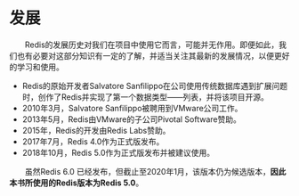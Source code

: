 # 发展

&ensp;&ensp;&ensp;&ensp;Redis的发展历史对我们在项目中使用它而言，可能并无作用。即便如此，我们也有必要对这部分知识有一定的了解，并适当关注其最新的发展情况，以便更好的学习和使用。

- Redis的原始开发者Salvatore Sanfilippo在公司使用传统数据库遇到扩展问题时，创作了Redis并实现了第一个数据类型——列表，并将该项目开源。
- 2010年3月，Salvatore Sanfilippo被聘用到VMware公司工作。
- 2013年5月，Redis由VMware的子公司Pivotal Software赞助。
- 2015年，Redis的开发由Redis Labs赞助。
- 2017年7月，Redis 4.0作为正式版发布。
- 2018年10月，Redis 5.0作为正式版发布并被建议使用。

&ensp;&ensp;&ensp;&ensp;虽然Redis 6.0 已经发布，但截止至2020年1月，该版本仍为候选版本，**因此本书所使用的Redis版本为Redis 5.0**。

